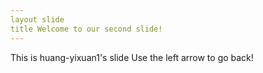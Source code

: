 ```yaml
---
layout slide
title Welcome to our second slide!
---
```

This is huang-yixuan1's slide
Use the left arrow to go back!
